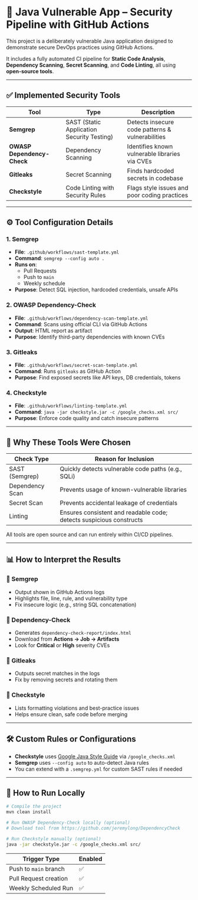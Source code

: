 # 🔐 Java Vulnerable App – Security Pipeline with GitHub Actions

This project is a deliberately vulnerable Java application designed to demonstrate secure DevOps practices using GitHub Actions.

It includes a fully automated CI pipeline for **Static Code Analysis**, **Dependency Scanning**, **Secret Scanning**, and **Code Linting**, all using **open-source tools**.

---

## ✅ Implemented Security Tools

| Tool                       | Type                                       | Description                                      |
| -------------------------- | ------------------------------------------ | ------------------------------------------------ |
| **Semgrep**                | SAST (Static Application Security Testing) | Detects insecure code patterns & vulnerabilities |
| **OWASP Dependency-Check** | Dependency Scanning                        | Identifies known vulnerable libraries via CVEs   |
| **Gitleaks**               | Secret Scanning                            | Finds hardcoded secrets in codebase              |
| **Checkstyle**             | Code Linting with Security Rules           | Flags style issues and poor coding practices     |

---

## ⚙️ Tool Configuration Details

### 1. **Semgrep**

- **File**: `.github/workflows/sast-template.yml`
- **Command**: `semgrep --config auto .`
- **Runs on**:
  - Pull Requests
  - Push to `main`
  - Weekly schedule
- **Purpose**: Detect SQL injection, hardcoded credentials, unsafe APIs

### 2. **OWASP Dependency-Check**

- **File**: `.github/workflows/dependency-scan-template.yml`
- **Command**: Scans using official CLI via GitHub Actions
- **Output**: HTML report as artifact
- **Purpose**: Identify third-party dependencies with known CVEs

### 3. **Gitleaks**

- **File**: `.github/workflows/secret-scan-template.yml`
- **Command**: Runs `gitleaks` as GitHub Action
- **Purpose**: Find exposed secrets like API keys, DB credentials, tokens

### 4. **Checkstyle**

- **File**: `.github/workflows/linting-template.yml`
- **Command**: `java -jar checkstyle.jar -c /google_checks.xml src/`
- **Purpose**: Enforce code quality and catch insecure patterns

---

## 🤔 Why These Tools Were Chosen

| Check Type      | Reason for Inclusion                                                |
| --------------- | ------------------------------------------------------------------- |
| SAST (Semgrep)  | Quickly detects vulnerable code paths (e.g., SQLi)                  |
| Dependency Scan | Prevents usage of known-vulnerable libraries                        |
| Secret Scan     | Prevents accidental leakage of credentials                          |
| Linting         | Ensures consistent and readable code; detects suspicious constructs |

All tools are open source and can run entirely within CI/CD pipelines.

---

## 📊 How to Interpret the Results

### 🔎 Semgrep

- Output shown in GitHub Actions logs
- Highlights file, line, rule, and vulnerability type
- Fix insecure logic (e.g., string SQL concatenation)

### 🧱 Dependency-Check

- Generates `dependency-check-report/index.html`
- Download from **Actions → Job → Artifacts**
- Look for **Critical** or **High** severity CVEs

### 🔐 Gitleaks

- Outputs secret matches in the logs
- Fix by removing secrets and rotating them

### 🧹 Checkstyle

- Lists formatting violations and best-practice issues
- Helps ensure clean, safe code before merging

---

## 🛠️ Custom Rules or Configurations

- **Checkstyle** uses [Google Java Style Guide](https://checkstyle.sourceforge.io/google_style.html) via `/google_checks.xml`
- **Semgrep** uses `--config auto` to auto-detect Java rules
- You can extend with a `.semgrep.yml` for custom SAST rules if needed

---

## 🚀 How to Run Locally

```bash
# Compile the project
mvn clean install

# Run OWASP Dependency-Check locally (optional)
# Download tool from https://github.com/jeremylong/DependencyCheck

# Run Checkstyle manually (optional)
java -jar checkstyle.jar -c /google_checks.xml src/
```

| Trigger Type          | Enabled |
| --------------------- | ------- |
| Push to `main` branch | ✅      |
| Pull Request creation | ✅      |
| Weekly Scheduled Run  | ✅      |
